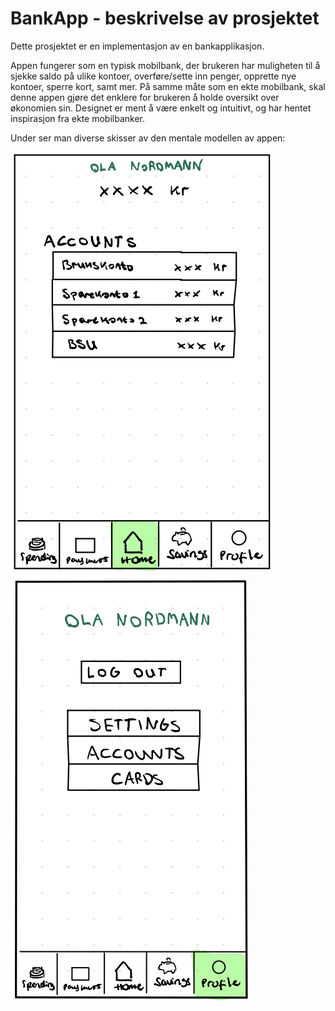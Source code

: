 # BankApp - beskrivelse av prosjektet

Dette prosjektet er en implementasjon av en bankapplikasjon. 

Appen fungerer som en typisk mobilbank, der brukeren har muligheten til å sjekke saldo på ulike kontoer, overføre/sette inn penger, opprette nye kontoer, sperre kort, samt mer. På samme måte som en ekte mobilbank, skal denne appen gjøre det enklere for brukeren å holde oversikt over økonomien sin. Designet er ment å være enkelt og intuitivt, og har hentet inspirasjon fra ekte mobilbanker. 

Under ser man diverse skisser av den mentale modellen av appen:

![](../images/Skjermbilde%202023-09-18%20kl.%2020.01.13.png)
![](../images/Skjermbilde%202023-09-18%20kl.%2020.01.40.png)






